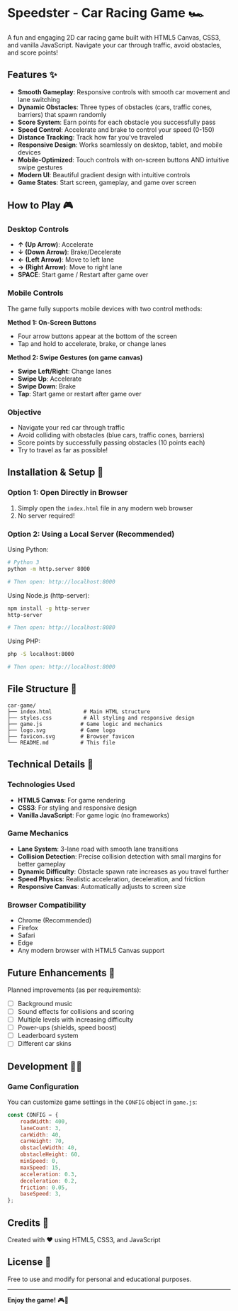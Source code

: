 # Speedster - Car Racing Game 🏎️

A fun and engaging 2D car racing game built with HTML5 Canvas, CSS3, and vanilla JavaScript. Navigate your car through traffic, avoid obstacles, and score points!

## Features ✨

- **Smooth Gameplay**: Responsive controls with smooth car movement and lane switching
- **Dynamic Obstacles**: Three types of obstacles (cars, traffic cones, barriers) that spawn randomly
- **Score System**: Earn points for each obstacle you successfully pass
- **Speed Control**: Accelerate and brake to control your speed (0-150)
- **Distance Tracking**: Track how far you've traveled
- **Responsive Design**: Works seamlessly on desktop, tablet, and mobile devices
- **Mobile-Optimized**: Touch controls with on-screen buttons AND intuitive swipe gestures
- **Modern UI**: Beautiful gradient design with intuitive controls
- **Game States**: Start screen, gameplay, and game over screen

## How to Play 🎮

### Desktop Controls

- **↑ (Up Arrow)**: Accelerate
- **↓ (Down Arrow)**: Brake/Decelerate
- **← (Left Arrow)**: Move to left lane
- **→ (Right Arrow)**: Move to right lane
- **SPACE**: Start game / Restart after game over

### Mobile Controls

The game fully supports mobile devices with two control methods:

**Method 1: On-Screen Buttons**
- Four arrow buttons appear at the bottom of the screen
- Tap and hold to accelerate, brake, or change lanes

**Method 2: Swipe Gestures (on game canvas)**
- **Swipe Left/Right**: Change lanes
- **Swipe Up**: Accelerate
- **Swipe Down**: Brake
- **Tap**: Start game or restart after game over

### Objective

- Navigate your red car through traffic
- Avoid colliding with obstacles (blue cars, traffic cones, barriers)
- Score points by successfully passing obstacles (10 points each)
- Try to travel as far as possible!

## Installation & Setup 🚀

### Option 1: Open Directly in Browser

1. Simply open the `index.html` file in any modern web browser
2. No server required!

### Option 2: Using a Local Server (Recommended)

Using Python:
```bash
# Python 3
python -m http.server 8000

# Then open: http://localhost:8000
```

Using Node.js (http-server):
```bash
npm install -g http-server
http-server

# Then open: http://localhost:8080
```

Using PHP:
```bash
php -S localhost:8000

# Then open: http://localhost:8000
```

## File Structure 📁

```
car-game/
├── index.html          # Main HTML structure
├── styles.css          # All styling and responsive design
├── game.js            # Game logic and mechanics
├── logo.svg           # Game logo
├── favicon.svg        # Browser favicon
└── README.md          # This file
```

## Technical Details 🔧

### Technologies Used

- **HTML5 Canvas**: For game rendering
- **CSS3**: For styling and responsive design
- **Vanilla JavaScript**: For game logic (no frameworks)

### Game Mechanics

- **Lane System**: 3-lane road with smooth lane transitions
- **Collision Detection**: Precise collision detection with small margins for better gameplay
- **Dynamic Difficulty**: Obstacle spawn rate increases as you travel further
- **Speed Physics**: Realistic acceleration, deceleration, and friction
- **Responsive Canvas**: Automatically adjusts to screen size

### Browser Compatibility

- Chrome (Recommended)
- Firefox
- Safari
- Edge
- Any modern browser with HTML5 Canvas support

## Future Enhancements 🎵

Planned improvements (as per requirements):

- [ ] Background music
- [ ] Sound effects for collisions and scoring
- [ ] Multiple levels with increasing difficulty
- [ ] Power-ups (shields, speed boost)
- [ ] Leaderboard system
- [ ] Different car skins

## Development 👨‍💻

### Game Configuration

You can customize game settings in the `CONFIG` object in `game.js`:

```javascript
const CONFIG = {
    roadWidth: 400,
    laneCount: 3,
    carWidth: 40,
    carHeight: 70,
    obstacleWidth: 40,
    obstacleHeight: 60,
    minSpeed: 0,
    maxSpeed: 15,
    acceleration: 0.3,
    deceleration: 0.2,
    friction: 0.05,
    baseSpeed: 3,
};
```

## Credits 🙏

Created with ❤️ using HTML5, CSS3, and JavaScript

## License 📄

Free to use and modify for personal and educational purposes.

---

**Enjoy the game!** 🎮🏁

